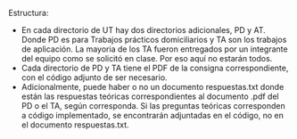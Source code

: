 Estructura:
- En cada directorio de UT hay dos directorios adicionales, PD y AT. Donde PD es para Trabajos prácticos domiciliarios y TA son los trabajos de aplicación. La mayoria de los TA fueron entregados por un integrante del equipo como se solicitó en clase. Por eso aquí no estarán todos.
- Cada directorio de PD y TA tiene el PDF de la consigna correspondiente, con el código adjunto de ser necesario.
- Adicionalmente, puede haber o no un documento respuestas.txt donde están las respuestas teóricas correspondientes al documento .pdf del PD o el TA, según corresponda. Si las preguntas teóricas corresponden a código implementado, se encontrarán adjuntadas en el código, no en el documento respuestas.txt.
